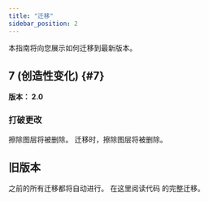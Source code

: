 ```yaml
---
title: "迁移"
sidebar_position: 2
---
```


本指南将向您展示如何迁移到最新版本。

## 7 (创造性变化) {#7}

**版本： 2.0**

### 打破更改

擦除图层将被删除。 迁移时，擦除图层将被删除。

## 旧版本

之前的所有迁移都将自动进行。 在这里阅读代码 的完整迁移。</p>

